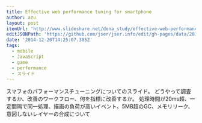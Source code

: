 ```yaml
---
title: Effective web performance tuning for smartphone
author: azu
layout: post
itemUrl: 'http://www.slideshare.net/dena_study/effective-web-performance-tuning-for-smartphone'
editJSONPath: 'https://github.com/jser/jser.info/edit/gh-pages/data/2014/12/index.json'
date: '2014-12-20T14:25:07.385Z'
tags:
  - mobile
  - JavaScript
  - game
  - performance
  - スライド
---
```

スマフォのパフォーマンスチューニングについてのスライド。
どうやって調査するか、改善のワークフロー、何を指標に改善するか。
処理時間が20ms超、一定間隔で同一処理、描画の負荷が高いイベント、5MB超のGC、メモリリーク、意図しないレイヤーの合成について

